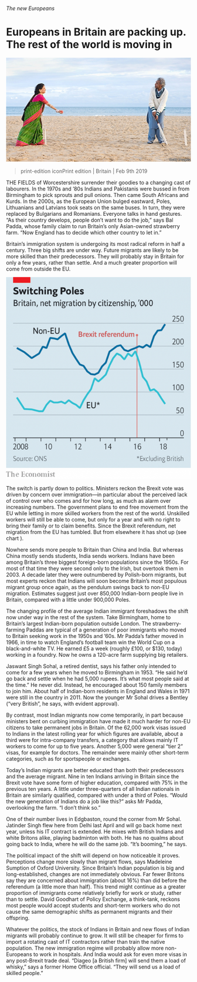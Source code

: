 ###### The new Europeans

# Europeans in Britain are packing up. The rest of the world is moving in 

![image](images/20190209_BRP004_0.jpg) 

> print-edition iconPrint edition | Britain | Feb 9th 2019 

THE FIELDS of Worcestershire surrender their goodies to a changing cast of labourers. In the 1970s and ’80s Indians and Pakistanis were bussed in from Birmingham to pick sprouts and pull onions. Then came South Africans and Kurds. In the 2000s, as the European Union bulged eastward, Poles, Lithuanians and Latvians took seats on the same buses. In turn, they were replaced by Bulgarians and Romanians. Everyone talks in hand gestures. “As their country develops, people don’t want to do the job,” says Bal Padda, whose family claim to run Britain’s only Asian-owned strawberry farm. “Now England has to decide which other country to let in.” 

Britain’s immigration system is undergoing its most radical reform in half a century. Three big shifts are under way. Future migrants are likely to be more skilled than their predecessors. They will probably stay in Britain for only a few years, rather than settle. And a much greater proportion will come from outside the EU. 

![image](images/20190209_BRC319.png) 

The switch is partly down to politics. Ministers reckon the Brexit vote was driven by concern over immigration—in particular about the perceived lack of control over who comes and for how long, as much as alarm over increasing numbers. The government plans to end free movement from the EU while letting in more skilled workers from the rest of the world. Unskilled workers will still be able to come, but only for a year and with no right to bring their family or to claim benefits. Since the Brexit referendum, net migration from the EU has tumbled. But from elsewhere it has shot up (see chart ). 

Nowhere sends more people to Britain than China and India. But whereas China mostly sends students, India sends workers. Indians have been among Britain’s three biggest foreign-born populations since the 1950s. For most of that time they were second only to the Irish, but overtook them in 2003. A decade later they were outnumbered by Polish-born migrants, but most experts reckon that Indians will soon become Britain’s most populous migrant group once again, as the pendulum swings back to non-EU migration. Estimates suggest just over 850,000 Indian-born people live in Britain, compared with a little under 900,000 Poles. 

The changing profile of the average Indian immigrant foreshadows the shift now under way in the rest of the system. Take Birmingham, home to Britain’s largest Indian-born population outside London. The strawberry-farming Paddas are typical of a generation of poor immigrants who moved to Britain seeking work in the 1950s and ’60s. Mr Padda’s father moved in 1966, in time to watch England’s football team win the World Cup on a black-and-white TV. He earned £5 a week (roughly £100, or $130, today) working in a foundry. Now he owns a 120-acre farm supplying big retailers. 

Jaswant Singh Sohal, a retired dentist, says his father only intended to come for a few years when he moved to Birmingham in 1953. “He said he’d go back and settle when he had 5,000 rupees. It’s what most people said at the time.” He never did. Instead, he encouraged about 150 family members to join him. About half of Indian-born residents in England and Wales in 1971 were still in the country in 2011. Now the younger Mr Sohal drives a Bentley (“very British”, he says, with evident approval). 

By contrast, most Indian migrants now come temporarily, in part because ministers bent on curbing immigration have made it much harder for non-EU citizens to take permanent jobs in Britain. Of the 62,000 work visas issued to Indians in the latest rolling year for which figures are available, about a third were for intra-company transfers, a category that allows mainly IT workers to come for up to five years. Another 5,000 were general “tier 2” visas, for example for doctors. The remainder were mainly other short-term categories, such as for sportspeople or exchanges. 

Today’s Indian migrants are better educated than both their predecessors and the average migrant. Nine in ten Indians arriving in Britain since the Brexit vote have some form of higher education, compared with 75% in the previous ten years. A little under three-quarters of all Indian nationals in Britain are similarly qualified, compared with under a third of Poles. “Would the new generation of Indians do a job like this?” asks Mr Padda, overlooking the farm. “I don’t think so.” 

One of their number lives in Edgbaston, round the corner from Mr Sohal. Jatinder Singh flew here from Delhi last April and will go back home next year, unless his IT contract is extended. He mixes with British Indians and white Britons alike, playing badminton with both. He has no qualms about going back to India, where he will do the same job. “It’s booming,” he says. 

The political impact of the shift will depend on how noticeable it proves. Perceptions change more slowly than migrant flows, says Madeleine Sumption of Oxford University. Since Britain’s Indian population is big and long-established, changes are not immediately obvious. Far fewer Britons say they are concerned about immigration (about 16%) than did before the referendum (a little more than half). This trend might continue as a greater proportion of immigrants come relatively briefly for work or study, rather than to settle. David Goodhart of Policy Exchange, a think-tank, reckons most people would accept students and short-term workers who do not cause the same demographic shifts as permanent migrants and their offspring. 

Whatever the politics, the stock of Indians in Britain and new flows of Indian migrants will probably continue to grow. It will still be cheaper for firms to import a rotating cast of IT contractors rather than train the native population. The new immigration regime will probably allow more non-Europeans to work in hospitals. And India would ask for even more visas in any post-Brexit trade deal. “Diageo [a British firm] will send them a load of whisky,” says a former Home Office official. “They will send us a load of skilled people.” 

